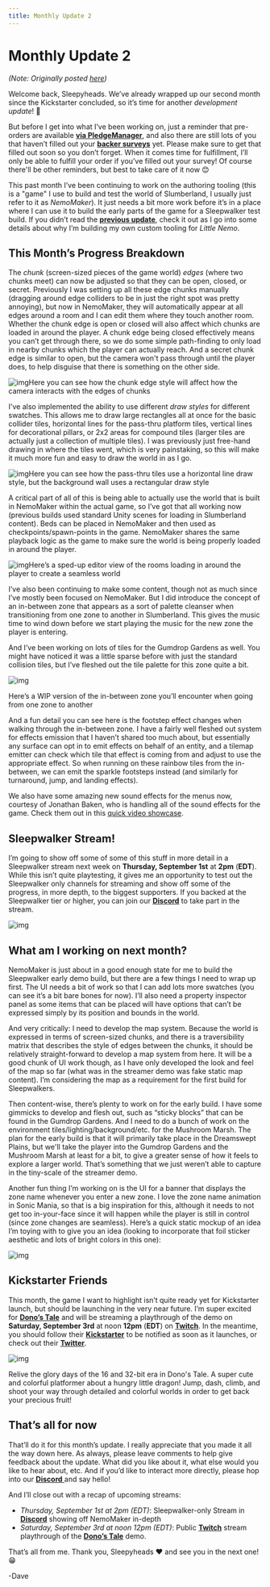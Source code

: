```yaml
---
title: Monthly Update 2
---
```

# Monthly Update 2

*(Note: Originally posted [here](https://www.kickstarter.com/projects/diesoft/little-nemo/posts/3592827))*

Welcome back, Sleepyheads. We’ve already wrapped up our second month since the Kickstarter concluded, so it’s time for another *development update*! 🎉

But before I get into what I’ve been working on, just a reminder that pre-orders are available [**via PledgeManager**](https://diesoft.pledgemanager.com/projects/little-nemo/participate/), and also there are still lots of you that haven’t filled out your [**backer surveys**](https://diesoft.pledgemanager.com/projects/little-nemo/) yet. Please make sure to get that filled out soon so you don’t forget. When it comes time for fulfillment, I’ll only be able to fulfill your order if you’ve filled out your survey! Of course there'll be other reminders, but best to take care of it now 😊

This past month I’ve been continuing to work on the authoring tooling (this is a "game" I use to build and test the world of Slumberland, I usually just refer to it as *NemoMaker*). It just needs a bit more work before it’s in a place where I can use it to build the early parts of the game for a Sleepwalker test build. If you didn’t read the [**previous update**](https://www.kickstarter.com/projects/diesoft/little-nemo/posts/3569416), check it out as I go into some details about why I’m building my own custom tooling for *Little Nemo*.

## This Month’s Progress Breakdown

The *chunk* (screen-sized pieces of the game world) *edges* (where two chunks meet) can now be adjusted so that they can be open, closed, or secret. Previously I was setting up all these edge chunks manually (dragging around edge colliders to be in just the right spot was pretty annoying), but now in NemoMaker, they will automatically appear at all edges around a room and I can edit them where they touch another room. Whether the chunk edge is open or closed will also affect which chunks are loaded in around the player. A chunk edge being closed effectively means you can’t get through there, so we do some simple path-finding to only load in nearby chunks which the player can actually reach. And a secret chunk edge is similar to open, but the camera won't pass through until the player does, to help disguise that there is something on the other side.

![img](https://ksr-ugc.imgix.net/assets/038/399/069/1b81097212d7be4cd2f13abdb18742c2_original.gif?ixlib=rb-4.0.2&w=700&fit=max&v=1661525207&gif-q=50&q=92&s=c598905b643a9e3ee8f0edc4142d792e)Here you can see how the chunk edge style will affect how the camera interacts with the edges of chunks

I've also implemented the ability to use different *draw styles* for different swatches. This allows me to draw large rectangles all at once for the basic collider tiles, horizontal lines for the pass-thru platform tiles, vertical lines for decorational pillars, or 2x2 areas for compound tiles (larger tiles are actually just a collection of multiple tiles). I was previously just free-hand drawing in where the tiles went, which is very painstaking, so this will make it much more fun and easy to draw the world in as I go.

![img](https://ksr-ugc.imgix.net/assets/038/399/085/3ed4a1d64de5fd387442aed32540b509_original.gif?ixlib=rb-4.0.2&w=700&fit=max&v=1661525303&gif-q=50&q=92&s=590c59ccefea39d7c5501e25fe2edd96)Here you can see how the pass-thru tiles use a horizontal line draw style, but the background wall uses a rectangular draw style

A critical part of all of this is being able to actually use the world that is built in NemoMaker within the actual game, so I’ve got that all working now (previous builds used standard Unity scenes for loading in Slumberland content). Beds can be placed in NemoMaker and then used as checkpoints/spawn-points in the game. NemoMaker shares the same playback logic as the game to make sure the world is being properly loaded in around the player.

![img](https://ksr-ugc.imgix.net/assets/038/399/101/a506652984ce77fdaf217647aa124358_original.gif?ixlib=rb-4.0.2&w=700&fit=max&v=1661525383&gif-q=50&q=92&s=4d41679dbfc3ef5b3ebd567af2ec70a7)Here’s a sped-up editor view of the rooms loading in around the player to create a seamless world

I’ve also been continuing to make some content, though not as much since I’ve mostly been focused on NemoMaker. But I did introduce the concept of an in-between zone that appears as a sort of palette cleanser when transitioning from one zone to another in Slumberland. This gives the music time to wind down before we start playing the music for the new zone the player is entering.

And I’ve been working on lots of tiles for the Gumdrop Gardens as well. You might have noticed it was a little sparse before with just the standard collision tiles, but I’ve fleshed out the tile palette for this zone quite a bit.

![img](https://ksr-ugc.imgix.net/assets/038/399/111/3c450ffc42f482e4f0c51f2e7176e583_original.gif?ixlib=rb-4.0.2&w=700&fit=max&v=1661525449&gif-q=50&q=92&s=e27c541af61a7e49a9f8429a16e56b60)

Here’s a WIP version of the in-between zone you’ll encounter when going from one zone to another

And a fun detail you can see here is the footstep effect changes when walking through the in-between zone. I have a fairly well fleshed out system for effects emission that I haven’t shared too much about, but essentially any surface can opt in to emit effects on behalf of an entity, and a tilemap emitter can check which tile that effect is coming from and adjust to use the appropriate effect. So when running on these rainbow tiles from the in-between, we can emit the sparkle footsteps instead (and similarly for turnaround, jump, and landing effects).

We also have some amazing new sound effects for the menus now, courtesy of Jonathan Baken, who is handling all of the sound effects for the game. Check them out in this [quick video showcase](https://www.youtube.com/watch?v=Jj4s-uDHQAI).

## Sleepwalker Stream!

I’m going to show off some of some of this stuff in more detail in a Sleepwalker stream next week on **Thursday, September 1st** at **2pm** (**EDT**). While this isn’t quite playtesting, it gives me an opportunity to test out the Sleepwalker only channels for streaming and show off some of the progress, in more depth, to the biggest supporters. If you backed at the Sleepwalker tier or higher, you can join our [**Discord**](https://discord.com/invite/9NymgSJAVp) to take part in the stream.

![img](https://ksr-ugc.imgix.net/assets/038/399/133/96839a028a684c4bc6bbf4add7f2d1fa_original.png?ixlib=rb-4.0.2&w=700&fit=max&v=1661525595&gif-q=50&lossless=true&s=8ebf66608537a711cb2cbf1f87ad449b)



## What am I working on next month?

NemoMaker is just about in a good enough state for me to build the Sleepwalker early demo build, but there are a few things I need to wrap up first. The UI needs a bit of work so that I can add lots more swatches (you can see it’s a bit bare bones for now). I’ll also need a property inspector panel as some items that can be placed will have options that can’t be expressed simply by its position and bounds in the world.

And very critically: I need to develop the map system. Because the world is expressed in terms of screen-sized chunks, and there is a traversibility matrix that describes the style of edges between the chunks, it should be relatively straight-forward to develop a map system from here. It will be a good chunk of UI work though, as I have only developed the look and feel of the map so far (what was in the streamer demo was fake static map content). I’m considering the map as a requirement for the first build for Sleepwalkers.

Then content-wise, there’s plenty to work on for the early build. I have some gimmicks to develop and flesh out, such as “sticky blocks” that can be found in the Gumdrop Gardens. And I need to do a bunch of work on the environment tiles/lighting/background/etc. for the Mushroom Marsh. The plan for the early build is that it will primarily take place in the Dreamswept Plains, but we'll take the player into the Gumdrop Gardens and the Mushroom Marsh at least for a bit, to give a greater sense of how it feels to explore a larger world. That’s something that we just weren’t able to capture in the tiny-scale of the streamer demo.

Another fun thing I’m working on is the UI for a banner that displays the zone name whenever you enter a new zone. I love the zone name animation in Sonic Mania, so that is a big inspiration for this, although it needs to not get too in-your-face since it will happen while the player is still in control (since zone changes are seamless). Here’s a quick static mockup of an idea I’m toying with to give you an idea (looking to incorporate that foil sticker aesthetic and lots of bright colors in this one):

![img](https://ksr-ugc.imgix.net/assets/038/399/153/ea959b75d8ff84255b69a4e63c424363_original.png?ixlib=rb-4.0.2&w=700&fit=max&v=1661525719&gif-q=50&lossless=true&s=7cc3529b0eb099a635b563716591bd79)

## Kickstarter Friends

This month, the game I want to highlight isn’t quite ready yet for Kickstarter launch, but should be launching in the very near future. I’m super excited for [**Dono’s Tale**](https://www.kickstarter.com/projects/superitemstudios/donos-tale) and will be streaming a playthrough of the demo on **Saturday, September 3rd** at noon **12pm** (**EDT**) on [**Twitch**](https://www.twitch.tv/diesoftgames). In the meantime, you should follow their [**Kickstarter**](https://www.kickstarter.com/projects/superitemstudios/donos-tale) to be notified as soon as it launches, or check out their [**Twitter**](https://twitter.com/DonosTale).

![img](https://ksr-ugc.imgix.net/assets/038/399/163/a04548bec926bc5902d0dcd69da28d08_original.png?ixlib=rb-4.0.2&w=700&fit=max&v=1661525794&gif-q=50&lossless=true&s=2cfe4155dfe8d0be59704d37e53e82af)



Relive the glory days of the 16 and 32-bit era in Dono's Tale. A super cute and colorful platformer about a hungry little dragon! Jump, dash, climb, and shoot your way through detailed and colorful worlds in order to get back your precious fruit!

## That’s all for now

That’ll do it for this month’s update. I really appreciate that you made it all the way down here. As always, please leave comments to help give feedback about the update. What did you like about it, what else would you like to hear about, etc. And if you’d like to interact more directly, please hop into our [**Discord** ](https://discord.com/invite/9NymgSJAVp)and say hello!

And I’ll close out with a recap of upcoming streams:

-  *Thursday, September 1st at 2pm (EDT)*: Sleepwalker-only Stream in [**Discord**](https://discord.com/invite/9NymgSJAVp) showing off NemoMaker in-depth
-  *Saturday, September 3rd at noon 12pm (EDT)*: Public [**Twitch**](https://www.twitch.tv/diesoftgames) stream playthrough of the [**Dono’s Tale**](https://www.kickstarter.com/projects/superitemstudios/donos-tale) demo.

That’s all from me. Thank you, Sleepyheads ❤️ and see you in the next one! 😁

-Dave